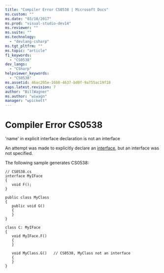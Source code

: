 ```yaml
---
title: "Compiler Error CS0538 | Microsoft Docs"
ms.custom: ""
ms.date: "03/10/2017"
ms.prod: "visual-studio-dev14"
ms.reviewer: ""
ms.suite: ""
ms.technology: 
  - "devlang-csharp"
ms.tgt_pltfrm: ""
ms.topic: "article"
f1_keywords: 
  - "CS0538"
dev_langs: 
  - "CSharp"
helpviewer_keywords: 
  - "CS0538"
ms.assetid: 46ac205e-16b0-4637-bd0f-9a755ac19f18
caps.latest.revision: 7
author: "BillWagner"
ms.author: "wiwagn"
manager: "wpickett"
---
```

# Compiler Error CS0538
'name' in explicit interface declaration is not an interface  
  
 An attempt was made to explicitly declare an [interface](../../csharp/language-reference/keywords/interface.md), but an interface was not specified.  
  
 The following sample generates CS0538:  
  
```  
// CS0538.cs  
interface MyIFace  
{  
   void F();  
}  
  
public class MyClass  
{  
   public void G()  
   {  
   }  
}  
  
class C: MyIFace  
{  
   void MyIFace.F()  
   {  
   }  
  
   void MyClass.G()   // CS0538, MyClass not an interface  
   {  
   }  
}  
```